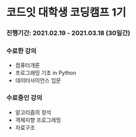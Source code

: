 # 코드잇 대학생 코딩캠프 1기

### 진행기간: 2021.02.19 - 2021.03.18 (30일간)

### 수료한 강의

- 컴퓨터개론
- 프로그래밍 기초 in Python
- 데이터사이언스 입문

### 수료중인 강의

- 알고리즘의 정석
- 객체지향 프로그래밍
- 자료구조
